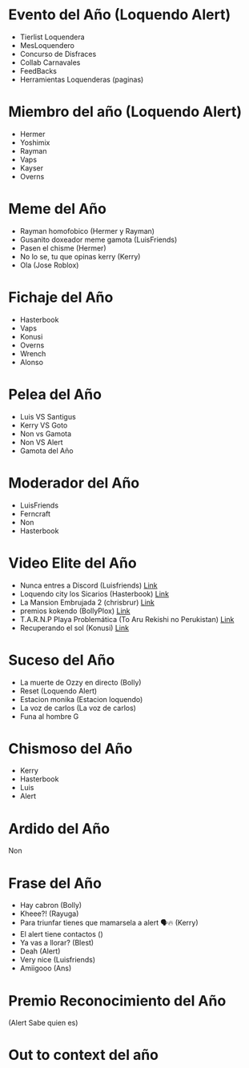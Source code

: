 # Evento del Año (Loquendo Alert)
- Tierlist Loquendera
-  MesLoquendero
-  Concurso de Disfraces
- Collab Carnavales
- FeedBacks
- Herramientas Loquenderas (paginas)

# Miembro del año (Loquendo Alert)
 - Hermer
 - Yoshimix
 - Rayman
 - Vaps
 - Kayser
 - Overns
 
  # Meme del Año
  - Rayman homofobico (Hermer y Rayman)
  - Gusanito doxeador meme gamota (LuisFriends)
  - Pasen el chisme (Hermer)
  - No lo se, tu que opinas kerry (Kerry)
  - Ola (Jose Roblox)

  # Fichaje del Año
- Hasterbook
- Vaps
- Konusi
- Overns
- Wrench
- Alonso

# Pelea del Año
- Luis VS Santigus
- Kerry VS Goto
- Non vs Gamota
- Non VS Alert
- Gamota del Año

# Moderador del Año
- LuisFriends 
- Ferncraft
- Non
- Hasterbook

# Video Elite del Año
- Nunca entres a Discord (Luisfriends) [Link](https://youtu.be/IcTwJslelCQ)
- Loquendo city los Sicarios (Hasterbook) [Link](https://youtu.be/mf9Slhs2Be4)
- La Mansion Embrujada 2 (chrisbrur) [Link](https://youtu.be/i3qj_TRL89Y)
- premios kokendo (BollyPlox) [Link](https://youtu.be/aWiXFvNDWXM)
- T.A.R.N.P Playa Problemática (To Aru Rekishi no Perukistan) [Link](https://youtu.be/B7P_QkGEnGw)
- Recuperando el sol (Konusi) [Link](https://youtu.be/GKepPL5l_OE)

# Suceso del Año
- La muerte de Ozzy en directo (Bolly)
- Reset (Loquendo Alert)
- Estacion monika (Estacion loquendo)
- La voz de carlos (La voz de carlos)
- Funa al hombre G
  

# Chismoso del Año
- Kerry
- Hasterbook
- Luis
- Alert
  

# Ardido del Año
Non

# Frase del Año
- Hay cabron (Bolly)
- Kheee?! (Rayuga)
- Para triunfar tienes que mamarsela a alert 🗣️🔥 (Kerry)
- El alert tiene contactos ()
- Ya vas a llorar? (Blest)
- Deah (Alert)
- Very nice (Luisfriends)
- Amiigooo (Ans)

# Premio Reconocimiento del Año
(Alert Sabe quien es)  

# Out to context del año

